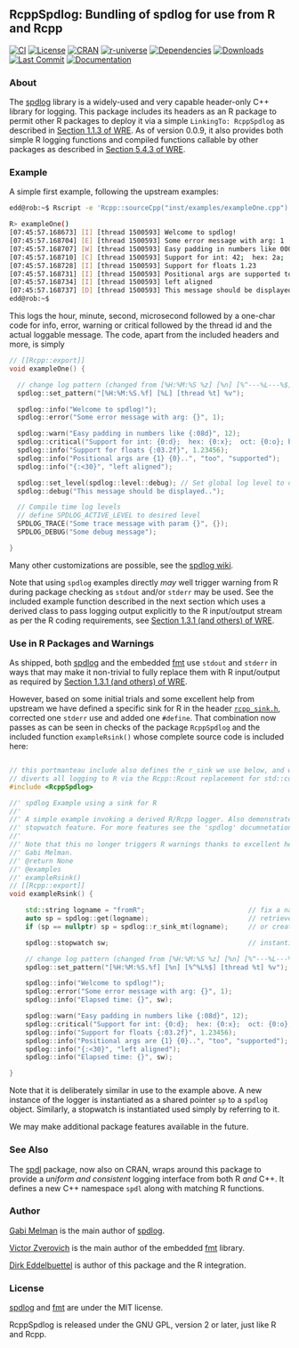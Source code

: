 
## RcppSpdlog: Bundling of spdlog for use from R and Rcpp

[![CI](https://github.com/eddelbuettel/rcppspdlog/actions/workflows/ci.yaml/badge.svg)](https://github.com/eddelbuettel/rcppspdlog/actions/workflows/ci.yaml)
[![License](https://img.shields.io/badge/license-GPL%20%28%3E=%202%29-brightgreen.svg?style=flat)](https://www.gnu.org/licenses/gpl-2.0.html)
[![CRAN](https://www.r-pkg.org/badges/version/RcppSpdlog)](https://cran.r-project.org/package=RcppSpdlog)
[![r-universe](https://eddelbuettel.r-universe.dev/badges/RcppSpdlog)](https://eddelbuettel.r-universe.dev/RcppSpdlog)
[![Dependencies](https://tinyverse.netlify.app/badge/RcppSpdlog)](https://cran.r-project.org/package=RcppSpdlog)
[![Downloads](https://cranlogs.r-pkg.org/badges/RcppSpdlog?color=brightgreen)](https://www.r-pkg.org/pkg/RcppSpdlog)
[![Last Commit](https://img.shields.io/github/last-commit/eddelbuettel/rcppspdlog)](https://github.com/eddelbuettel/rcppspdlog)
[![Documentation](https://img.shields.io/badge/documentation-is_here-blue)](https://eddelbuettel.github.io/rcppspdlog/)


### About

The [spdlog](https://github.com/gabime/spdlog) library is a widely-used and very capable header-only
C++ library for logging.  This package includes its headers as an R package to permit other R
packages to deploy it via a simple `LinkingTo: RcppSpdlog` as described in [Section 1.1.3 of
WRE](https://cran.r-project.org/doc/manuals/r-release/R-exts.html#Package-Dependencies). As
of version 0.0.9, it also provides both simple R logging functions and
compiled functions callable by other packages as described in [Section 5.4.3
of WRE](https://cran.r-project.org/doc/manuals/r-release/R-exts.html#Linking-to-native-routines-in-other-packages).


### Example

A simple first example, following the upstream examples:

```sh
edd@rob:~$ Rscript -e 'Rcpp::sourceCpp("inst/examples/exampleOne.cpp")'

R> exampleOne()
[07:45:57.168673] [I] [thread 1500593] Welcome to spdlog!
[07:45:57.168704] [E] [thread 1500593] Some error message with arg: 1
[07:45:57.168707] [W] [thread 1500593] Easy padding in numbers like 00000012
[07:45:57.168710] [C] [thread 1500593] Support for int: 42;  hex: 2a;  oct: 52; bin: 101010
[07:45:57.168728] [I] [thread 1500593] Support for floats 1.23
[07:45:57.168731] [I] [thread 1500593] Positional args are supported too..
[07:45:57.168734] [I] [thread 1500593] left aligned
[07:45:57.168737] [D] [thread 1500593] This message should be displayed..
edd@rob:~$
```

This logs the hour, minute, second, microsecond followed by a one-char code for info, error, warning
or critical followed by the thread id and the actual loggable message. The code, apart from the
included headers and more, is simply

```c++
// [[Rcpp::export]]
void exampleOne() {

  // change log pattern (changed from [%H:%M:%S %z] [%n] [%^---%L---%$] )
  spdlog::set_pattern("[%H:%M:%S.%f] [%L] [thread %t] %v");

  spdlog::info("Welcome to spdlog!");
  spdlog::error("Some error message with arg: {}", 1);

  spdlog::warn("Easy padding in numbers like {:08d}", 12);
  spdlog::critical("Support for int: {0:d};  hex: {0:x};  oct: {0:o}; bin: {0:b}", 42);
  spdlog::info("Support for floats {:03.2f}", 1.23456);
  spdlog::info("Positional args are {1} {0}..", "too", "supported");
  spdlog::info("{:<30}", "left aligned");

  spdlog::set_level(spdlog::level::debug); // Set global log level to debug
  spdlog::debug("This message should be displayed..");

  // Compile time log levels
  // define SPDLOG_ACTIVE_LEVEL to desired level
  SPDLOG_TRACE("Some trace message with param {}", {});
  SPDLOG_DEBUG("Some debug message");

}
```

Many other customizations are possible, see the [spdlog
wiki](https://github.com/gabime/spdlog/wiki).

Note that using `spdlog` examples directly _may_ well trigger warning from R during package checking
as `stdout` and/or `stderr` may be used. See the included example function described in the next
section which uses a derived class to pass logging output explicitly to the R input/output stream as
per the R coding requirements, see [Section 1.3.1 (and others) of
WRE](https://cran.r-project.org/doc/manuals/r-release/R-exts.html#Checking-packages).


### Use in R Packages and Warnings

As shipped, both [spdlog](https://github.com/gabime/spdlog) and the embedded
[fmt](https://github.com/fmtlib/fmt) use `stdout` and `stderr` in ways that may make it non-trivial
to fully replace them with R input/output as required by [Section 1.3.1 (and others) of
WRE](https://cran.r-project.org/doc/manuals/r-release/R-exts.html#Checking-packages).

However, based on some initial trials and some excellent help from upstream we have defined a
specific sink for R in the header
[`rcpp_sink.h`](https://github.com/eddelbuettel/rcppspdlog/blob/master/inst/include/rcpp_sink.h),
corrected one `stderr` use and added one `#define`.  That combination now passes as can be seen in
checks of the package `RcppSpdlog` and the included function `exampleRsink()` whose complete source
code is included here:

```c++

// this portmanteau include also defines the r_sink we use below, and which
// diverts all logging to R via the Rcpp::Rcout replacement for std::cout
#include <RcppSpdlog>

//' spdlog Example using a sink for R
//'
//' A simple example invoking a derived R/Rcpp logger. Also demonstrates the
//' stopwatch feature. For more features see the 'spdlog' documnetation.
//'
//' Note that this no longer triggers R warnings thanks to excellent help by
//' Gabi Melman.
//' @return None
//' @examples
//' exampleRsink()
// [[Rcpp::export]]
void exampleRsink() {

    std::string logname = "fromR";                          // fix a name for this logger
    auto sp = spdlog::get(logname);                         // retrieve existing one
    if (sp == nullptr) sp = spdlog::r_sink_mt(logname);     // or create new one if needed

    spdlog::stopwatch sw;                                   // instantiate a stop watch

    // change log pattern (changed from [%H:%M:%S %z] [%n] [%^---%L---%$] )
    spdlog::set_pattern("[%H:%M:%S.%f] [%n] [%^%L%$] [thread %t] %v");

    spdlog::info("Welcome to spdlog!");
    spdlog::error("Some error message with arg: {}", 1);
    spdlog::info("Elapsed time: {}", sw);

    spdlog::warn("Easy padding in numbers like {:08d}", 12);
    spdlog::critical("Support for int: {0:d};  hex: {0:x};  oct: {0:o}; bin: {0:b}", 42);
    spdlog::info("Support for floats {:03.2f}", 1.23456);
    spdlog::info("Positional args are {1} {0}..", "too", "supported");
    spdlog::info("{:<30}", "left aligned");
    spdlog::info("Elapsed time: {}", sw);

}
```

Note that it is deliberately similar in use to the example above.  A new instance of the logger is
instantiated as a shared pointer `sp` to a `spdlog` object. Similarly, a stopwatch is instantiated
used simply by referring to it.

We may make additional package features available in the future.

### See Also

The [spdl](https://github.com/eddelbuettel/spdl) package, now also on CRAN, wraps around this
package to provide a _uniform and consistent_ logging interface from both R _and_ C++.  It defines a
new C++ namespace `spdl` along with matching R functions.


### Author

[Gabi Melman](https://github.com/gabime) is the main author of [spdlog](https://github.com/gabime/spdlog).

[Victor Zverovich](https://github.com/vitaut) is the main author of the embedded [fmt](https://github.com/fmtlib/fmt) library.

[Dirk Eddelbuettel](https://dirk.eddelbuettel.com) is author of this package and the R integration.

### License

[spdlog](https://github.com/gabime/spdlog) and [fmt](https://github.com/fmtlib/fmt) are under the
MIT license.

RcppSpdlog is released under the GNU GPL, version 2 or later, just like R and Rcpp.
